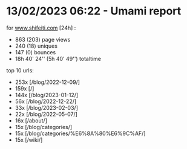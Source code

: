 # 13/02/2023 06:22 - Umami report
for www.shifeiti.com [24h] :

 - 863 (203) page views
 - 240 (18) uniques
 - 147 (0) bounces
 - 18h 40' 24'' (5h 40' 49'') totaltime


top 10 urls:
 - 253x [/blog/2022-12-09/]
 - 159x [/]
 - 144x [/blog/2023-01-12/]
 - 56x [/blog/2022-12-22/]
 - 33x [/blog/2023-02-03/]
 - 22x [/blog/2022-05-07/]
 - 16x [/about/]
 - 15x [/blog/categories/]
 - 15x [/blog/categories/%E6%8A%80%E6%9C%AF/]
 - 15x [/wiki/]


